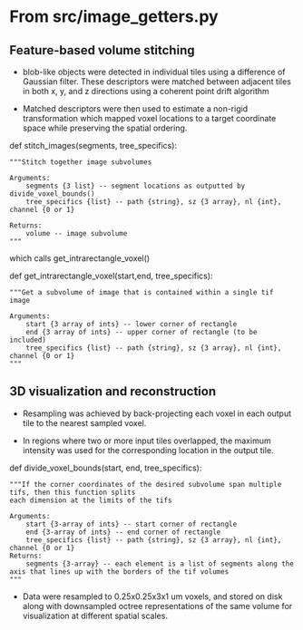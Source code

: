 # From src/image_getters.py

## Feature-based volume stitching

- blob-like objects were detected in individual tiles using a difference of Gaussian filter.  These descriptors were matched between adjacent tiles in both x, y, and z directions using a coherent point drift algorithm

- Matched descriptors were then used to estimate a non-rigid transformation which mapped voxel locations to a target coordinate space while preserving the spatial ordering. 

def stitch_images(segments, tree_specifics):

    """Stitch together image subvolumes
    
    Arguments:
        segments {3 list} -- segment locations as outputted by divide_voxel_bounds()
        tree_specifics {list} -- path {string}, sz {3 array}, nl {int}, channel {0 or 1}
    
    Returns:
        volume -- image subvolume
    """
which calls get_intrarectangle_voxel()

def get_intrarectangle_voxel(start,end, tree_specifics):

    """Get a subvolume of image that is contained within a single tif image
    
    Arguments:
        start {3 array of ints} -- lower corner of rectangle
        end {3 array of ints} -- upper corner of rectangle (to be included)
        tree_specifics {list} -- path {string}, sz {3 array}, nl {int}, channel {0 or 1}
    """

## 3D visualization and reconstruction

- Resampling was achieved by back-projecting each voxel in each output tile to the nearest sampled voxel.

- In regions where two or more input tiles overlapped, the maximum intensity was used for the corresponding location in the output tile. 

def divide_voxel_bounds(start, end, tree_specifics):

    """If the corner coordinates of the desired subvolume span multiple tifs, then this function splits
    each dimension at the limits of the tifs
    
    Arguments:
        start {3-array of ints} -- start corner of rectangle
        end {3-array of ints} -- end corner of rectangle
        tree_specifics {list} -- path {string}, sz {3 array}, nl {int}, channel {0 or 1}
    Returns:
        segments {3-array} -- each element is a list of segments along the axis that lines up with the borders of the tif volumes
    """

- Data were resampled to 0.25x0.25x3x1 um voxels, and stored on disk along with downsampled octree representations of the same volume for visualization at different spatial scales.
